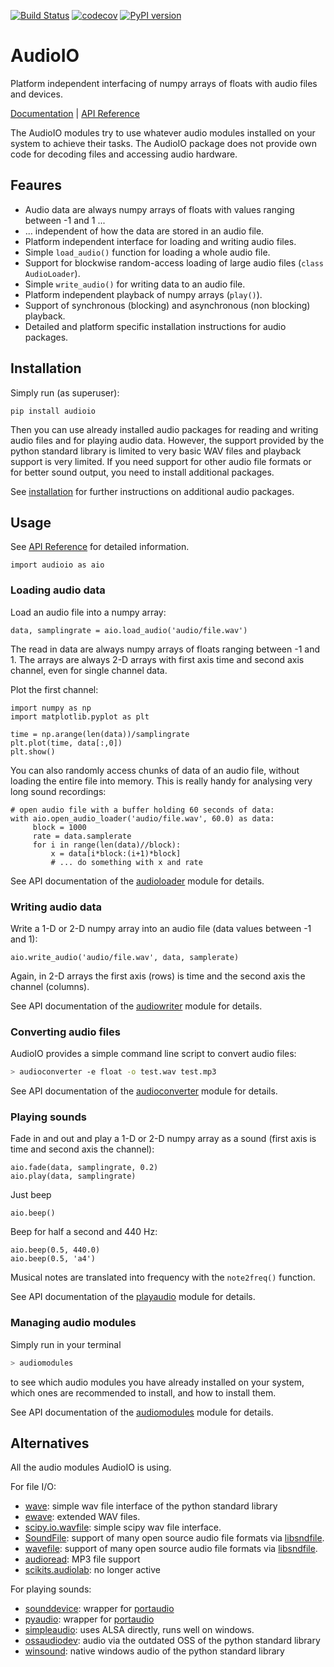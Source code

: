 [![Build Status](https://travis-ci.com/bendalab/audioio.svg?branch=master)](https://travis-ci.com/bendalab/audioio)
[![codecov](https://codecov.io/gh/bendalab/audioio/branch/master/graph/badge.svg)](https://codecov.io/gh/bendalab/audioio)
[![PyPI version](https://badge.fury.io/py/audioio.svg)](https://badge.fury.io/py/audioio)

# AudioIO 

Platform independent interfacing of numpy arrays of floats with audio
files and devices.

[Documentation](https://bendalab.github.io/audioio) |
[API Reference](https://bendalab.github.io/audioio/api)

The AudioIO modules try to use whatever audio modules installed on
your system to achieve their tasks. The AudioIO package does not
provide own code for decoding files and accessing audio hardware.


## Feaures

- Audio data are always numpy arrays of floats with values ranging between -1 and 1 ...
- ... independent of how the data are stored in an audio file.
- Platform independent interface for loading and writing audio files.
- Simple `load_audio()` function for loading a whole audio file.
- Support for blockwise random-access loading of large audio files (`class AudioLoader`).
- Simple `write_audio()` for writing data to an audio file. 
- Platform independent playback of numpy arrays (`play()`).
- Support of synchronous (blocking) and asynchronous (non blocking) playback.
- Detailed and platform specific installation instructions for audio packages.


## Installation

Simply run (as superuser):
```
pip install audioio
```

Then you can use already installed audio packages for reading and
writing audio files and for playing audio data. However, the support
provided by the python standard library is limited to very basic WAV
files and playback support is very limited. If you need support for
other audio file formats or for better sound output, you need to
install additional packages.

See [installation](https://bendalab.github.io/audioio/installation)
for further instructions on additional audio packages.


## Usage

See [API Reference](https://bendalab.github.io/audioio/api) for detailed
information.

```
import audioio as aio
```

### Loading audio data

Load an audio file into a numpy array:
```
data, samplingrate = aio.load_audio('audio/file.wav')
```
The read in data are always numpy arrays of floats ranging between -1 and 1.
The arrays are always 2-D arrays with first axis time and second axis channel,
even for single channel data.

Plot the first channel:
```
import numpy as np
import matplotlib.pyplot as plt

time = np.arange(len(data))/samplingrate
plt.plot(time, data[:,0])
plt.show()
```

You can also randomly access chunks of data of an audio file, without
loading the entire file into memory. This is really handy for
analysing very long sound recordings:
```
# open audio file with a buffer holding 60 seconds of data:
with aio.open_audio_loader('audio/file.wav', 60.0) as data:
     block = 1000
     rate = data.samplerate
     for i in range(len(data)//block):
     	 x = data[i*block:(i+1)*block]
     	 # ... do something with x and rate
```

See API documentation of the
[audioloader](https://bendalab.github.io/audioio/api/audioloader.html)
module for details.



### Writing audio data

Write a 1-D or 2-D numpy array into an audio file (data values between -1 and 1):
```
aio.write_audio('audio/file.wav', data, samplerate)
```
Again, in 2-D arrays the first axis (rows) is time and the second axis the channel (columns).

See API documentation of the
[audiowriter](https://bendalab.github.io/audioio/api/audiowriter.html)
module for details.


### Converting audio files

AudioIO provides a simple command line script to convert audio files:
```sh
> audioconverter -e float -o test.wav test.mp3
```

See API documentation of the
[audioconverter](https://bendalab.github.io/audioio/api/audioconverter.html)
module for details.


### Playing sounds

Fade in and out and play a 1-D or 2-D numpy array as a sound
(first axis is time and second axis the channel):
```
aio.fade(data, samplingrate, 0.2)
aio.play(data, samplingrate)
```

Just beep
```
aio.beep()
```
Beep for half a second and 440 Hz:
```
aio.beep(0.5, 440.0)
aio.beep(0.5, 'a4')
```
Musical notes are translated into frequency with the `note2freq()` function.

See API documentation of the
[playaudio](https://bendalab.github.io/audioio/api/playaudio.html)
module for details.


### Managing audio modules

Simply run in your terminal
```sh
> audiomodules
```
to see which audio modules you have already installed on your system,
which ones are recommended to install, and how to install them.

See API documentation of the
[audiomodules](https://bendalab.github.io/audioio/api/audiomodules.html)
module for details.


## Alternatives

All the audio modules AudioIO is using.

For file I/O:

- [wave](https://docs.python.org/3.8/library/wave.html): simple wav file interface of the python standard library
- [ewave](https://github.com/melizalab/py-ewave): extended WAV files. 
- [scipy.io.wavfile](http://docs.scipy.org/doc/scipy/reference/io.html): simple scipy wav file interface.
- [SoundFile](http://pysoundfile.readthedocs.org): support of many open source audio file formats via [libsndfile](http://www.mega-nerd.com/libsndfile).
- [wavefile](https://github.com/vokimon/python-wavefile): support of many open source audio file formats via [libsndfile](http://www.mega-nerd.com/libsndfile).
- [audioread](https://github.com/beetbox/audioread): MP3 file support
- [scikits.audiolab](http://cournape.github.io/audiolab): no longer active

For playing sounds:

- [sounddevice](https://python-sounddevice.readthedocs.io): wrapper for [portaudio](http://www.portaudio.com)
- [pyaudio](https://people.csail.mit.edu/hubert/pyaudio): wrapper for [portaudio](http://www.portaudio.com)
- [simpleaudio](https://simpleaudio.readthedocs.io): uses ALSA directly, runs well on windows.
- [ossaudiodev](https://docs.python.org/3.8/library/ossaudiodev.html): audio via the outdated OSS of the python standard library
- [winsound](https://docs.python.org/3.6/library/winsound.html): native windows audio of the python standard library
